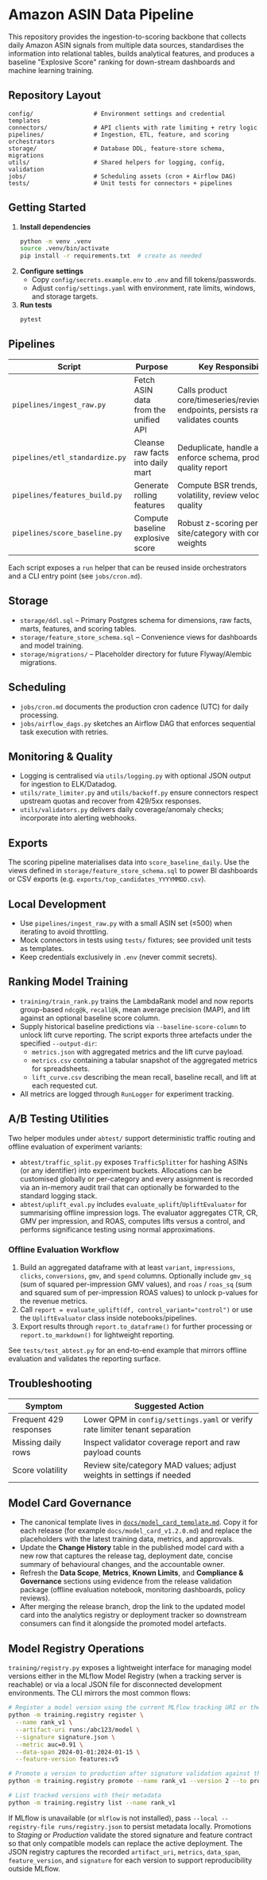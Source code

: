 # Amazon ASIN Data Pipeline

This repository provides the ingestion-to-scoring backbone that collects daily Amazon ASIN
signals from multiple data sources, standardises the information into relational tables,
builds analytical features, and produces a baseline "Explosive Score" ranking for down-stream
dashboards and machine learning training.

## Repository Layout

```
config/                 # Environment settings and credential templates
connectors/             # API clients with rate limiting + retry logic
pipelines/              # Ingestion, ETL, feature, and scoring orchestrators
storage/                # Database DDL, feature-store schema, migrations
utils/                  # Shared helpers for logging, config, validation
jobs/                   # Scheduling assets (cron + Airflow DAG)
tests/                  # Unit tests for connectors + pipelines
```

## Getting Started

1. **Install dependencies**
   ```bash
   python -m venv .venv
   source .venv/bin/activate
   pip install -r requirements.txt  # create as needed
   ```
2. **Configure settings**
   - Copy `config/secrets.example.env` to `.env` and fill tokens/passwords.
   - Adjust `config/settings.yaml` with environment, rate limits, windows, and storage targets.
3. **Run tests**
   ```bash
   pytest
   ```

## Pipelines

| Script | Purpose | Key Responsibilities |
| --- | --- | --- |
| `pipelines/ingest_raw.py` | Fetch ASIN data from the unified API | Calls product core/timeseries/review/keyword endpoints, persists raw JSON, validates counts |
| `pipelines/etl_standardize.py` | Cleanse raw facts into daily mart | Deduplicate, handle anomalies, enforce schema, produce quality report |
| `pipelines/features_build.py` | Generate rolling features | Compute BSR trends, price volatility, review velocity, listing quality |
| `pipelines/score_baseline.py` | Compute baseline explosive score | Robust z-scoring per site/category with configurable weights |

Each script exposes a `run` helper that can be reused inside orchestrators and a CLI entry point
(see `jobs/cron.md`).

## Storage

- `storage/ddl.sql` – Primary Postgres schema for dimensions, raw facts, marts, features, and scoring tables.
- `storage/feature_store_schema.sql` – Convenience views for dashboards and model training.
- `storage/migrations/` – Placeholder directory for future Flyway/Alembic migrations.

## Scheduling

- `jobs/cron.md` documents the production cron cadence (UTC) for daily processing.
- `jobs/airflow_dags.py` sketches an Airflow DAG that enforces sequential task execution with retries.

## Monitoring & Quality

- Logging is centralised via `utils/logging.py` with optional JSON output for ingestion to ELK/Datadog.
- `utils/rate_limiter.py` and `utils/backoff.py` ensure connectors respect upstream quotas and recover from 429/5xx responses.
- `utils/validators.py` delivers daily coverage/anomaly checks; incorporate into alerting webhooks.

## Exports

The scoring pipeline materialises data into `score_baseline_daily`. Use the views defined in
`storage/feature_store_schema.sql` to power BI dashboards or CSV exports (e.g. `exports/top_candidates_YYYYMMDD.csv`).

## Local Development

- Use `pipelines/ingest_raw.py` with a small ASIN set (≤500) when iterating to avoid throttling.
- Mock connectors in tests using `tests/` fixtures; see provided unit tests as templates.
- Keep credentials exclusively in `.env` (never commit secrets).

## Ranking Model Training

- `training/train_rank.py` trains the LambdaRank model and now reports group-based `ndcg@k`,
  `recall@k`, mean average precision (MAP), and lift against an optional baseline score column.
- Supply historical baseline predictions via `--baseline-score-column` to unlock lift curve
  reporting. The script exports three artefacts under the specified `--output-dir`:
  - `metrics.json` with aggregated metrics and the lift curve payload.
  - `metrics.csv` containing a tabular snapshot of the aggregated metrics for spreadsheets.
  - `lift_curve.csv` describing the mean recall, baseline recall, and lift at each requested cut.
- All metrics are logged through `RunLogger` for experiment tracking.

## A/B Testing Utilities

Two helper modules under `abtest/` support deterministic traffic routing and offline
evaluation of experiment variants:

- `abtest/traffic_split.py` exposes `TrafficSplitter` for hashing ASINs (or any
  identifier) into experiment buckets. Allocations can be customised globally or
  per-category and every assignment is recorded via an in-memory audit trail that
  can optionally be forwarded to the standard logging stack.
- `abtest/uplift_eval.py` includes `evaluate_uplift`/`UpliftEvaluator` for
  summarising offline impression logs. The evaluator aggregates CTR, CR, GMV per
  impression, and ROAS, computes lifts versus a control, and performs
  significance testing using normal approximations.

### Offline Evaluation Workflow

1. Build an aggregated dataframe with at least `variant`, `impressions`,
   `clicks`, `conversions`, `gmv`, and `spend` columns. Optionally include
   `gmv_sq` (sum of squared per-impression GMV values), and `roas` / `roas_sq`
   (sum and squared sum of per-impression ROAS values) to unlock p-values for
   the revenue metrics.
2. Call `report = evaluate_uplift(df, control_variant="control")` or use the
   `UpliftEvaluator` class inside notebooks/pipelines.
3. Export results through `report.to_dataframe()` for further processing or
   `report.to_markdown()` for lightweight reporting.

See `tests/test_abtest.py` for an end-to-end example that mirrors offline
evaluation and validates the reporting surface.

## Troubleshooting

| Symptom | Suggested Action |
| --- | --- |
| Frequent 429 responses | Lower QPM in `config/settings.yaml` or verify rate limiter tenant separation |
| Missing daily rows | Inspect validator coverage report and raw payload counts |
| Score volatility | Review site/category MAD values; adjust weights in settings if needed |

## Model Card Governance

- The canonical template lives in [`docs/model_card_template.md`](docs/model_card_template.md). Copy it
  for each release (for example `docs/model_card_v1.2.0.md`) and replace the placeholders with the
  latest training data, metrics, and approvals.
- Update the **Change History** table in the published model card with a new row that captures the
  release tag, deployment date, concise summary of behavioural changes, and the accountable owner.
- Refresh the **Data Scope**, **Metrics**, **Known Limits**, and **Compliance & Governance** sections
  using evidence from the release validation package (offline evaluation notebook, monitoring
  dashboards, policy reviews).
- After merging the release branch, drop the link to the updated model card into the analytics
  registry or deployment tracker so downstream consumers can find it alongside the promoted model
  artefacts.

## Model Registry Operations

`training/registry.py` exposes a lightweight interface for managing model versions either in the
MLflow Model Registry (when a tracking server is reachable) or via a local JSON file for
disconnected development environments. The CLI mirrors the most common flows:

```bash
# Register a model version using the current MLflow tracking URI or the --registry-file override
python -m training.registry register \
  --name rank_v1 \
  --artifact-uri runs:/abc123/model \
  --signature signature.json \
  --metric auc=0.91 \
  --data-span 2024-01-01:2024-01-15 \
  --feature-version features:v5

# Promote a version to production after signature validation against the active deployment
python -m training.registry promote --name rank_v1 --version 2 --to prod

# List tracked versions with their metadata
python -m training.registry list --name rank_v1
```

If MLflow is unavailable (or `mlflow` is not installed), pass `--local --registry-file runs/registry.json`
to persist metadata locally. Promotions to *Staging* or *Production* validate the stored signature and
feature contract so that only compatible models can replace the active deployment. The JSON registry
captures the recorded `artifact_uri`, `metrics`, `data_span`, `feature_version`, and `signature` for
each version to support reproducibility outside MLflow.
